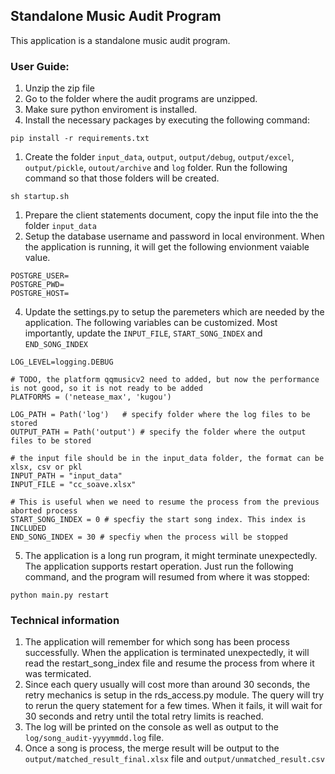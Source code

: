 ##  Standalone Music Audit Program

This application is a standalone music audit program. 



### User Guide: 

1. Unzip the zip file 
1. Go to the folder where the audit programs are unzipped. 
1.  Make sure python enviroment is installed. 
1.  Install the necessary packages by executing the following command: 
```
pip install -r requirements.txt
```
1.  Create the folder `input_data`, `output`, `output/debug`, `output/excel`, `output/pickle`, `outout/archive` and `log` folder. Run the following command so that those folders will be created. 
```
sh startup.sh
```
1.  Prepare the client statements document, copy the input file into the the folder `input_data` 
1.  Setup the database username and password in local environment. When the application is running, it will get the following envionment vaiable value. 
```
POSTGRE_USER=
POSTGRE_PWD=
POSTGRE_HOST=
```
4.  Update the settings.py to setup the paremeters which are needed by the application. The following variables can be customized. Most importantly, update the `INPUT_FILE`, `START_SONG_INDEX` and `END_SONG_INDEX`
```
LOG_LEVEL=logging.DEBUG

# TODO, the platform qqmusicv2 need to added, but now the performance is not good, so it is not ready to be added
PLATFORMS = ('netease_max', 'kugou')

LOG_PATH = Path('log')   # specify folder where the log files to be stored
OUTPUT_PATH = Path('output') # specify the folder where the output files to be stored

# the input file should be in the input_data folder, the format can be xlsx, csv or pkl
INPUT_PATH = "input_data"
INPUT_FILE = "cc_soave.xlsx"  

# This is useful when we need to resume the process from the previous aborted process 
START_SONG_INDEX = 0 # specfiy the start song index. This index is INCLUDED
END_SONG_INDEX = 30 # specfiy when the process will be stopped

```
5.  The application is a long run program, it might terminate unexpectedly. The application supports restart operation. Just run the following command, and the program will resumed from where it was stopped: 
```
python main.py restart
```

### Technical information

1. The application will remember for  which song has been process successfully. When the application is terminated unexpectedly, it will read the restart_song_index file and resume the process from where it was termicated.  
1. Since each query usually will cost more than around 30 seconds, the retry mechanics is setup in the rds_access.py module. The query will try to rerun the query statement for a few times. When it fails, it will wait for 30 seconds and retry until the total retry limits is reached.
1. The log will be printed on the console as well as output to the `log/song_audit-yyyymmdd.log` file.
1. Once a song is process, the merge result will be output to the `output/matched_result_final.xlsx` file and `output/unmatched_result.csv`
